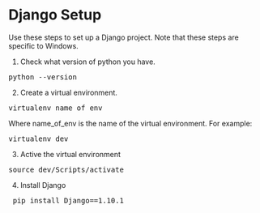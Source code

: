 # Django Setup

Use these steps to set up a Django project. Note that these steps are specific to Windows.

1. Check what version of python you have.
<pre>python --version</pre>

2. Create a virtual environment. 
<pre>virtualenv name_of_env </pre>

Where name_of_env is the name of the virtual environment. For example:
<pre>virtualenv dev</pre>

3. Active the virtual environment
<pre>source dev/Scripts/activate</pre>

4. Install Django
<pre> pip install Django==1.10.1</pre>

